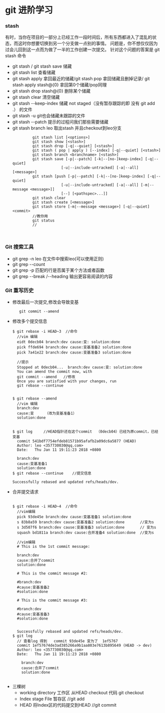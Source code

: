 # git 进阶学习
### stash 

  有时，当你在项目的一部分上已经工作一段时间后，所有东西都进入了混乱的状态，而这时你想要切换到另一个分支做一点别的事情。 问题是，你不想仅仅因为过会儿回到这一点而为做了一半的工作创建一次提交。 针对这个问题的答案是 git stash 命令
* git stash / git stash save 储藏
* git stash list 查看储藏
* git stash apply 拿回最近的储藏/git stash pop 拿回储藏且删掉记录/ git stash apply stash@{0} 拿回第0个储藏/pop同理
* git stash drop stash@{0}  删除某个储藏
* git stash clear 清空储藏
* git stash --keep-index  储藏 not staged（没有暂存跟踪的即 没有 git add .）  的文件
* git stash -u git也会储藏未跟踪的文件
* git stash --patch  提示的过程问我们那些需要储藏
* git stash branch leo  取出stash 并且checkout到leo分支
  ```shell
           git stash list [<options>]
           git stash show [<stash>]
           git stash drop [-q|--quiet] [<stash>]
           git stash ( pop | apply ) [--index] [-q|--quiet] [<stash>]
           git stash branch <branchname> [<stash>]
           git stash save [-p|--patch] [-k|--[no-]keep-index] [-q|--quiet]
                        [-u|--include-untracked] [-a|--all] [<message>]
           git stash [push [-p|--patch] [-k|--[no-]keep-index] [-q|--quiet]
                        [-u|--include-untracked] [-a|--all] [-m|--message <message>]]
                        [--] [<pathspec>...]]
           git stash clear
           git stash create [<message>]
           git stash store [-m|--message <message>] [-q|--quiet] <commit>
           //教你用
           git status 
           //
           
           

    ```
### Git 搜索工具
* git grep -n leo   在文件中搜索leo(可以使用正则)
* git grep --count 
* git grep -p  匹配的行是否属于某个方法或者函数
* git grep --break /--heading 输出更容易阅读的内容
### Git 重写历史
* 修改最后一次提交,修改会导致变基
  ```shell
     git commit --amend 
  ```
* 修改多个提交信息
  ```shell
  $ git rebase -i HEAD~3  //命令
    //vim 编辑
    eidt 0decb04 branch:dev cause:变: solution:done
    pick ffde694 branch:dev cause:变基准备2 solution:done
    pick 7a41e22 branch:dev cause:变基准备3 solution:done
  
    //提示      
    Stopped at 0decb04...  branch:dev cause:变: solution:done
    You can amend the commit now, with   
    git commit --amend   //修改
    Once you are satisfied with your changes, run
    git rebase --continue
    
    
  $ git rebase --amend
    //vim 编辑
    branch:dev
    cause:变     （改为变基准备1）
    solution:done
  
  
  $ git log     //HEAD指针还在这个commit  （0decb04）已经为原commit，已经变基
    commit 541bdf7754efdeb81571b95afafb2a09dc6a5877 (HEAD)   
    Author: leo <357730030@qq.com>
    Date:   Thu Jan 11 19:11:23 2018 +0800
  
    branch:dev
    cause:变基准备1
    solution:done
  $ git rebase --continue    //提交信息
  
  Successfully rebased and updated refs/heads/dev.
  
  ```
* 合并提交请求  
  ```shell
  
  $ git rebase -i HEAD~4  //命令
    //vim编辑
    pick 93de45e branch:dev cause:变基准备1 solution:done 
    s 83b8a59 branch:dev cause:变基准备2 solution:done       //变为s
    s 3d507f6 branch:dev cause:变基准备3 solution:done       // 变为s
    squash bd1811a branch:dev cause:合并准备4 solution:done  //变为s
  
    //vim编辑
    # This is the 1st commit message:
  
    branch:dev
    cause:合并了commit
    solution:done
  
    # This is the commit message #2:
  
    #branch:dev
    #cause:变基准备2
    #solution:done
  
    # This is the commit message #3:
  
    #branch:dev
    #cause:变基准备3
    #solution:done
  
  
    Successfully rebased and updated refs/heads/dev.
  $ git log
    // 查看log 得到   commit 93de45e 变为了  1ef5767
    commit 1ef57674de3ad385266a9b1aa803e7613b895649 (HEAD -> dev)
    Author: leo <357730030@qq.com>
    Date:   Thu Jan 11 19:11:23 2018 +0800
  
      branch:dev
      cause:合并了commit
      solution:done
  
  
  ```  
* 三棵树
  * working directory  工作区  从HEAD checkout 代码  git checkout 
  * Index    stage File  暂存区         //git add 
  * HEAD   将Index区的代码提交到HEAD    //git commit
  